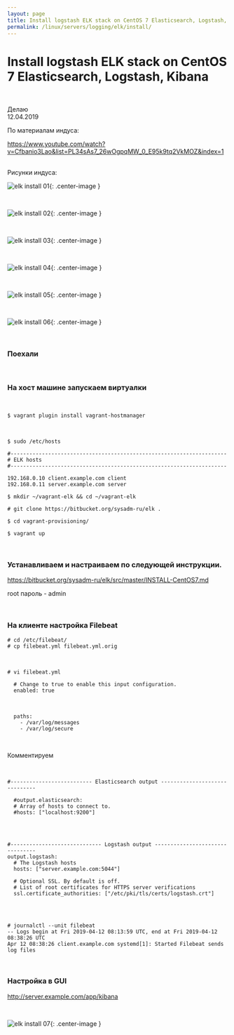 ```yaml
---
layout: page
title: Install logstash ELK stack on CentOS 7 Elasticsearch, Logstash, Kibana
permalink: /linux/servers/logging/elk/install/
---
```


# Install logstash ELK stack on CentOS 7 Elasticsearch, Logstash, Kibana

<br/>

Делаю  
12.04.2019

По материалам индуса:

https://www.youtube.com/watch?v=Cfbanio3Lao&list=PL34sAs7_26wOgpqMW_0_E95k9tq2VkMOZ&index=1

<br/>
Рисунки индуса:
<br/>

![elk install 01](/img/linux/servers/logging/elk/intall/elk-install-01.png "elk install 01"){: .center-image }

<br/>

![elk install 02](/img/linux/servers/logging/elk/intall/elk-install-02.png "elk install 02"){: .center-image }

<br/>

![elk install 03](/img/linux/servers/logging/elk/intall/elk-install-03.png "elk install 03"){: .center-image }

<br/>

![elk install 04](/img/linux/servers/logging/elk/intall/elk-install-04.png "elk install 04"){: .center-image }

<br/>

![elk install 05](/img/linux/servers/logging/elk/intall/elk-install-05.png "elk install 05"){: .center-image }

<br/>

![elk install 06](/img/linux/servers/logging/elk/intall/elk-install-06.png "elk install 06"){: .center-image }

<br/>

### Поехали

<br/>

### На хост машине запускаем виртуалки

<br/>

    $ vagrant plugin install vagrant-hostmanager

<br/>

    $ sudo /etc/hosts

```
#---------------------------------------------------------------------
# ELK hosts
#---------------------------------------------------------------------

192.168.0.10 client.example.com client
192.168.0.11 server.example.com server
```

    $ mkdir ~/vagrant-elk && cd ~/vagrant-elk

    # git clone https://bitbucket.org/sysadm-ru/elk .

    $ cd vagrant-provisioning/

    $ vagrant up

<br/>

### Устанавливаем и настраиваем по следующей инструкции.

https://bitbucket.org/sysadm-ru/elk/src/master/INSTALL-CentOS7.md

root пароль - admin

<br/>

### На клиенте настройка Filebeat

    # cd /etc/filebeat/
    # cp filebeat.yml filebeat.yml.orig

<br/>

    # vi filebeat.yml

```
  # Change to true to enable this input configuration.
  enabled: true

```

<br/>

```
  paths:
    - /var/log/messages
    - /var/log/secure

```

<br/>

Комментируем

<br/>

```
#-------------------------- Elasticsearch output ------------------------------

  #output.elasticsearch:
  # Array of hosts to connect to.
  #hosts: ["localhost:9200"]

```

<br/>

```

#----------------------------- Logstash output --------------------------------
output.logstash:
  # The Logstash hosts
  hosts: ["server.example.com:5044"]

  # Optional SSL. By default is off.
  # List of root certificates for HTTPS server verifications
  ssl.certificate_authorities: ["/etc/pki/tls/certs/logstash.crt"]


```

<br/>

    # journalctl --unit filebeat
    -- Logs begin at Fri 2019-04-12 08:13:59 UTC, end at Fri 2019-04-12 08:38:26 UTC
    Apr 12 08:38:26 client.example.com systemd[1]: Started Filebeat sends log files

<br/>

### Настройка в GUI

http://server.example.com/app/kibana

<br/>

![elk install 07](/img/linux/servers/logging/elk/intall/elk-install-07.png "elk install 07"){: .center-image }
